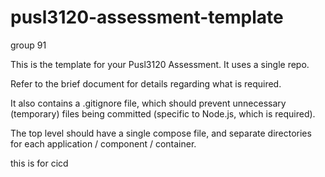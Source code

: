 # pusl3120-assessment-template

group 91

This is the template for your Pusl3120 Assessment. It uses a single repo.

Refer to the brief document for details regarding what is required.

It also contains a .gitignore file, which should prevent unnecessary (temporary) files being committed (specific to Node.js, which is required).

The top level should have a single compose file, and separate directories for each application / component / container.

this is for cicd 
